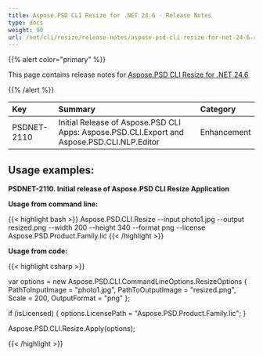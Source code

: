 ```yaml
---
title: Aspose.PSD CLI Resize for .NET 24.6 - Release Notes
type: docs
weight: 90
url: /net/cli/resize/release-notes/aspose-psd-cli-resize-for-net-24-6-release-notes/
---
```


{{% alert color="primary" %}}

This page contains release notes for [Aspose.PSD CLI Resize for .NET 24.6](https://www.nuget.org/packages/Aspose.PSD.CLI.Resize/)

{{% /alert %}}

| **Key**     | **Summary**                                                                                 | **Category** |
|:------------|:--------------------------------------------------------------------------------------------|:-------------|
| PSDNET-2110 | Initial Release of Aspose.PSD CLI Apps: Aspose.PSD.CLI.Export and Aspose.PSD.CLI.NLP.Editor |  Enhancement |


## **Usage examples:**

**PSDNET-2110. Initial release of Aspose.PSD CLI Resize Application**

**Usage from command line:**

{{< highlight bash >}}
Aspose.PSD.CLI.Resize --input photo1.jpg --output resized.png --width 200 --height 340 --format png --license Aspose.PSD.Product.Family.lic
{{< /highlight >}}

**Usage from code:**

{{< highlight csharp >}}

var options = new Aspose.PSD.CLI.CommandLineOptions.ResizeOptions
{
    PathToInputImage = "photo1.jpg",
    PathToOutputImage = "resized.png",
    Scale = 200,
    OutputFormat = "png"
};


if (isLicensed)
{
    options.LicensePath = "Aspose.PSD.Product.Family.lic";
}

Aspose.PSD.CLI.Resize.Apply(options);

{{< /highlight >}}